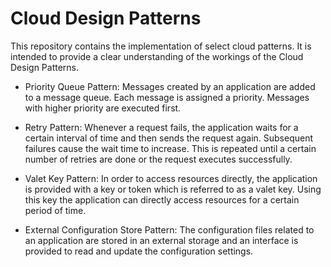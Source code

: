 # Cloud Design Patterns
This repository contains the implementation of select cloud patterns. It is intended to provide a clear understanding of the workings of the Cloud Design Patterns.

- Priority Queue Pattern:
Messages created by an application are added to a message queue. Each message is assigned a priority. Messages with higher priority are executed first.

- Retry Pattern:
Whenever a request fails, the application waits for a certain interval of time and then sends the request again. Subsequent failures cause the wait time to increase. This is repeated until a certain number of retries are done or the request executes successfully.

- Valet Key Pattern:
In order to access resources directly, the application is provided with a key or token which is referred to as a valet key. Using this key the application can directly access resources for a certain period of time.

- External Configuration Store Pattern:
The configuration files related to an application are stored in an external storage and an interface is provided to read and update the configuration settings.
